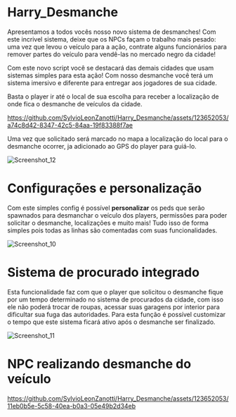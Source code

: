 # Harry_Desmanche

Apresentamos a todos vocês nosso novo sistema de desmanches! Com este incrivel sistema, deixe que os NPCs façam o trabalho mais pesado: uma vez que levou o veículo para a ação, contrate alguns funcionários para remover partes do veículo para vendê-las no mercado negro da cidade!

Com este novo script você se destacará das demais cidades que usam sistemas simples para esta ação! Com nosso desmanche você terá um sistema imersivo e diferente para entregar aos jogadores de sua cidade.

Basta o player ir até o local de sua escolha para receber a localização de onde fica o desmanche de veículos da cidade.

https://github.com/SylvioLeonZanotti/Harry_Desmanche/assets/123652053/a74c8d42-8347-42c5-84aa-19f83388f7ae

Uma vez que solicitado será marcado no mapa a localização do local para o desmanche ocorrer, ja adicionado ao GPS do player para guiá-lo.

![Screenshot_12](https://github.com/SylvioLeonZanotti/Harry_Desmanche/assets/123652053/ac3193ca-260e-4a1b-bc11-4437c1cec12a)


# Configurações e personalização

Com este simples config é possível **personalizar** os peds que serão spawnados para desmanchar o veículo dos players, permissões para poder solicitar o desmanche, localizações e muito mais! Tudo isso de forma simples pois todas as linhas são comentadas com suas funcionalidades.

![Screenshot_10](https://github.com/SylvioLeonZanotti/Harry_Desmanche/assets/123652053/1970bc18-e7f5-42b5-83aa-a85c61ea9597)

# Sistema de procurado integrado

Esta funcionalidade faz com que o player que solicitou o desmanche fique por um tempo determinado no sistema de procurados da cidade, com isso ele não poderá trocar de roupas, acessar suas garagens por interior para dificultar sua fuga das autoridades. Para esta função é possível customizar o tempo que este sistema ficará ativo após o desmanche ser finalizado.

![Screenshot_11](https://github.com/SylvioLeonZanotti/Harry_Desmanche/assets/123652053/772da704-0f71-4952-8722-b55349c10bfb)

# NPC realizando desmanche do veículo

https://github.com/SylvioLeonZanotti/Harry_Desmanche/assets/123652053/11eb0b5e-5c58-40ea-b0a3-05e49b2d34eb


